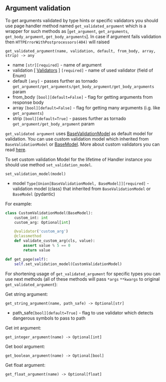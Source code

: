 ## Argument validation
To get arguments validated by type hints or specific validators you should use page handler method named `get_validated_argument`
which is a wrapper for such methods as [`get_argument`, `get_arguments`, `get_body_argument`, `get_body_arguments`]. In case
if argument fails validation then `HTTPErrorWithPostprocessors(404)` will raised 

```
get_validated_argument(name, validation, default, from_body, array, strip) -> any
```
* name `[str][required]` - name of argument
* validation [ [Validators](https://github.com/hhru/frontik/blob/master/frontik/validator.py#L7) ] `[required]` - name of used validator (field of Enum)
* default `[any]` - passes further as tornado `get_argument/get_arguments/get_body_argument/get_body_arguments` param
* from_body `[bool][default=False]` - flag for getting arguments from response body
* array `[bool][default=False]` - flag for getting many arguments (i.g. like `get_arguments`)
* strip `[bool][default=True]` - passes further as tornado `get_argument/get_body_argument` param

`get_validated argument` uses [BaseValidationModel](https://github.com/hhru/frontik/blob/master/frontik/validator.py#L17)
as default model for validation.
You can use custom validation model which inherited from `BaseValidationModel` or [BaseModel](https://pydantic-docs.helpmanual.io/usage/models/#basic-model-usage).
More about custom validators you can read [here](https://pydantic-docs.helpmanual.io/usage/validators/).

To set custom validation Model for the lifetime of Handler instance you should use method `set_validation_model`.
```
set_validation_model(model)
```
* model `Type[Union[BaseValidationModel, BaseModel]][required]` - validation model (class) that inherited from `BaseValidationModel` or `BaseModel` (pydantic)

For example:
```python
class CustomValidationModel(BaseModel):
    custom_int: int
    custom_arg: Optional[int]

    @validator('custom_arg')
    @classmethod
    def validate_custom_arg(cls, value):
        assert value % 5 == 0
        return value

def get_page(self):
    self.set_validation_model(CustomValidationModel) 
```


For shortening usage of `get_validated_argument` for specific types you can use next methods
(all of these methods will pass `*args` `**kwargs` to original `get_validated_argument`):

Get string argument:
```
get_string_argument(name, path_safe) -> Optional[str]
```
* path_safe`[bool][default=True]` - flag to use validator which detects dangerous symbols to pass to path

Get int argument: 
```
get_integer_argument(name) -> Optional[int]
```

Get bool argument:
```
get_boolean_argument(name) -> Optional[bool]
```
 
Get float argument:
```
get_float_argument(name) -> Optional[float]
``` 
